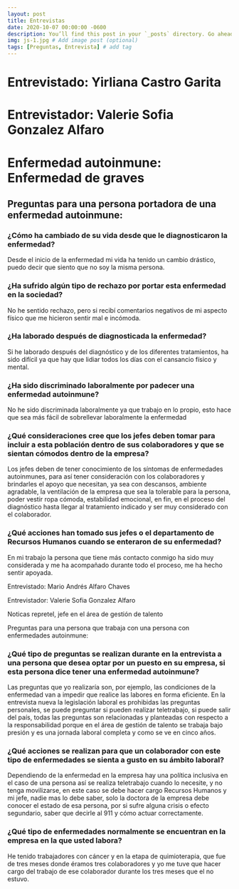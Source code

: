 ```yaml
---
layout: post
title: Entrevistas
date: 2020-10-07 00:00:00 -0600
description: You’ll find this post in your `_posts` directory. Go ahead and edit it and re-build the site to see your changes. # Add post description (optional)
img: js-1.jpg # Add image post (optional)
tags: [Preguntas, Entrevista] # add tag
---
```

# Entrevistado: Yirliana Castro Garita 

# Entrevistador: Valerie Sofia Gonzalez Alfaro 

# Enfermedad autoinmune: Enfermedad de graves 

## Preguntas para una persona portadora de una enfermedad autoinmune:
### ¿Cómo ha cambiado de su vida desde que le diagnosticaron la enfermedad? 
Desde el inicio de la enfermedad mi vida ha tenido un cambio drástico, puedo decir que siento que no soy la misma persona.
### ¿Ha sufrido algún tipo de rechazo por portar esta enfermedad en la sociedad? 
No he sentido rechazo, pero si recibí comentarios negativos de mi aspecto físico que me hicieron sentir mal e incómoda.
### ¿Ha laborado después de diagnosticada la enfermedad? 
Si he laborado después del diagnóstico y de los diferentes tratamientos, ha sido difícil ya que hay que lidiar todos los días con el cansancio físico y mental.
### ¿Ha sido discriminado laboralmente por padecer una enfermedad autoinmune? 
No he sido discriminada laboralmente ya que trabajo en lo propio, esto hace que sea más fácil de sobrellevar laboralmente la enfermedad
### ¿Qué consideraciones cree que los jefes deben tomar para incluir a esta población dentro de sus colaboradores y que se sientan cómodos dentro de la empresa? 
Los jefes deben de tener conocimiento de los síntomas de enfermedades autoinmunes, para así tener consideración con los colaboradores y brindarles el apoyo que necesitan, ya sea con descansos, ambiente agradable, la ventilación de la empresa que sea la tolerable para la persona, poder vestir ropa cómoda, estabilidad emocional, en fin, en el proceso del diagnóstico hasta llegar al tratamiento indicado y ser muy considerado con el colaborador.
### ¿Qué acciones han tomado sus jefes o el departamento de Recursos Humanos cuando se enteraron de su enfermedad? 
En mi trabajo la persona que tiene más contacto conmigo ha sido muy considerada y me ha acompañado durante todo el proceso, me ha hecho sentir apoyada.

Entrevistado: Mario Andrés Alfaro Chaves 

Entrevistador: Valerie Sofia Gonzalez Alfaro 

Noticas repretel, jefe en el área de gestión de talento 

Preguntas para una persona que trabaja con una persona con enfermedades autoinmune:
### ¿Qué tipo de preguntas se realizan durante en la entrevista a una persona que desea optar por un puesto en su empresa, si esta persona dice tener una enfermedad autoinmune?
Las preguntas que yo realizaría son, por ejemplo, las condiciones de la enfermedad van a impedir que realice las labores en forma eficiente. En la entrevista nueva la legislación laboral es prohibidas las preguntas personales, se puede preguntar si pueden realizar teletrabajo, si puede salir del país, todas las preguntas son relacionadas y planteadas con respecto a la responsabilidad porque en el área de gestión de talento se trabaja bajo presión y es una jornada laboral completa y como se ve en cinco años. 
### ¿Qué acciones se realizan para que un colaborador con este tipo de enfermedades se sienta a gusto en su ámbito laboral?
Dependiendo de la enfermedad en la empresa hay una política inclusiva en el caso de una persona así se realiza teletrabajo cuando lo necesite, y no tenga movilizarse, en este caso se debe hacer cargo Recursos Humanos y mi jefe, nadie mas lo debe saber, solo la doctora de la empresa debe conocer el estado de esa persona, por si sufre alguna crisis o efecto segundario, saber que decirle al 911 y cómo actuar correctamente.
### ¿Qué tipo de enfermedades normalmente se encuentran en la empresa en la que usted labora?
He tenido trabajadores con cáncer y en la etapa de quimioterapia, que fue de tres meses donde éramos tres colaboradores y yo me tuve que hacer cargo del trabajo de ese colaborador durante los tres meses que el no estuvo. 
